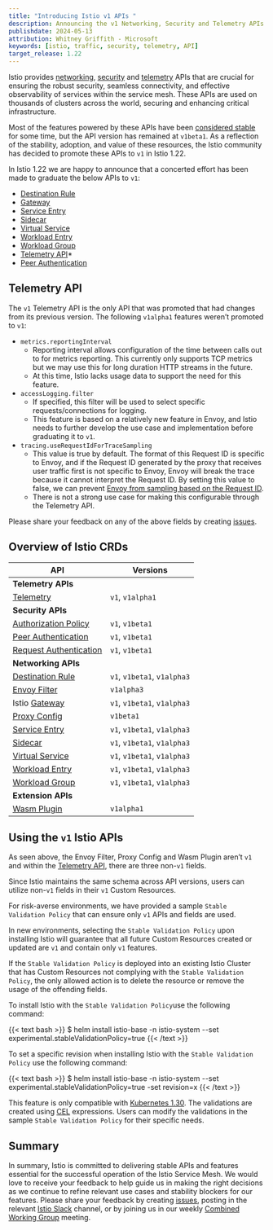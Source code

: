 ```yaml
---
title: "Introducing Istio v1 APIs "
description: Announcing the v1 Networking, Security and Telemetry APIs. 
publishdate: 2024-05-13
attribution: Whitney Griffith - Microsoft
keywords: [istio, traffic, security, telemetry, API]
target_release: 1.22
---
```


Istio provides [networking](/docs/reference/config/networking/), [security](/docs/reference/config/security/) and [telemetry](/docs/reference/config/telemetry/) APIs that are crucial for ensuring the robust security, seamless connectivity, and effective observability of services within the service mesh. These APIs are used on thousands of clusters across the world, securing and enhancing critical infrastructure. 

Most of the features powered by these APIs have been [considered stable](https://istio.io/latest/docs/releases/feature-stages/) for some time, but the API version has remained at `v1beta1`. As a reflection of the stability, adoption, and value of these resources, the Istio community has decided to promote these APIs to `v1` in Istio 1.22.

In Istio 1.22 we are happy to announce that a concerted effort has been made to graduate the below APIs to `v1`:
* [Destination Rule](/docs/reference/config/networking/destination-rule/)
* [Gateway](/docs/reference/config/networking/gateway/)
* [Service Entry](/docs/reference/config/networking/service-entry/)
* [Sidecar](/docs/reference/config/networking/sidecar/)
* [Virtual Service](/docs/reference/config/networking/virtual-service/)
* [Workload Entry](/docs/reference/config/networking/workload-entry/)
* [Workload Group](/docs/reference/config/networking/workload-group/)
* [Telemetry API](/docs/reference/config/telemetry/)*
* [Peer Authentication](/docs/reference/config/security/peer_authentication/)

## Telemetry API

The `v1` Telemetry API is the only API that was promoted that had changes from its previous version. The following `v1alpha1` features weren’t promoted to `v1`:
* `metrics.reportingInterval`
    * Reporting interval allows configuration of the time between calls out to for metrics reporting. This currently only supports TCP metrics but we may use this for long duration HTTP streams in the future.
    * At this time, Istio lacks usage data to support the need for this feature.
* `accessLogging.filter`
    * If specified, this filter will be used to select specific requests/connections for logging.
    * This feature is based on a relatively new feature in Envoy, and Istio needs to further develop the use case and implementation before graduating it to `v1`.
* `tracing.useRequestIdForTraceSampling`
    * This value is true by default. The format of this Request ID is specific to Envoy, and if the Request ID generated by the proxy that receives user traffic first is not specific to Envoy, Envoy will break the trace because it cannot interpret the Request ID. By setting this value to false, we can prevent [Envoy from sampling based on the Request ID](https://www.envoyproxy.io/docs/envoy/latest/intro/arch_overview/observability/tracing#trace-context-propagation).
    * There is not a strong use case for making this configurable through the Telemetry API.

Please share your feedback on any of the above fields by creating [issues](https://github.com/istio/istio/issues).

## Overview of Istio CRDs

| API | Versions |
|---------|------------------------|
| **Telemetry APIs** |
| [Telemetry](/docs/reference/config/telemetry/) |  `v1`, `v1alpha1` |
| **Security APIs** |
| [Authorization Policy](/docs/reference/config/security/authorization-policy/) |  `v1`, `v1beta1` |
| [Peer Authentication](/docs/reference/config/security/peer_authentication/) |  `v1`, `v1beta1` |
| [Request Authentication](/docs/reference/config/security/request_authentication/) |  `v1`, `v1beta1` |
| **Networking APIs** |
| [Destination Rule](/docs/reference/config/networking/destination-rule/) |  `v1`, `v1beta1`, `v1alpha3` |
| [Envoy Filter](/docs/reference/config/networking/envoy-filter/) |  `v1alpha3` |
| Istio [Gateway](/docs/reference/config/networking/gateway/) |  `v1`, `v1beta1`, `v1alpha3` |
| [Proxy Config](/docs/reference/config/networking/proxy-config/) |  `v1beta1` |
| [Service Entry](/docs/reference/config/networking/service-entry/) |  `v1`, `v1beta1`, `v1alpha3` |
| [Sidecar](/docs/reference/config/networking/sidecar/) |  `v1`, `v1beta1`, `v1alpha3` |
| [Virtual Service](/docs/reference/config/networking/virtual-service/) |  `v1`, `v1beta1`, `v1alpha3` |
| [Workload Entry](/docs/reference/config/networking/workload-entry/) |  `v1`, `v1beta1`, `v1alpha3` |
| [Workload Group](/docs/reference/config/networking/workload-group/) |  `v1`, `v1beta1`, `v1alpha3` |
| **Extension APIs** |
| [Wasm Plugin](/docs/reference/config/proxy_extensions/wasm-plugin/) |  `v1alpha1` |

## Using the `v1` Istio APIs

As seen above, the Envoy Filter, Proxy Config and Wasm Plugin aren’t `v1` and within the [Telemetry API](#telemetry-api), there are three non-`v1` fields.

Since Istio maintains the same schema across API versions, users can utilize non-`v1` fields in their `v1` Custom Resources.

For risk-averse environments, we have provided a sample `Stable Validation Policy` that can ensure only `v1` APIs and fields are used.

In new environments, selecting the `Stable Validation Policy` upon installing Istio will guarantee that all future Custom Resources created or updated are `v1` and contain only `v1` features.

If the `Stable Validation Policy` is deployed into an existing Istio Cluster that has Custom Resources not complying with the `Stable Validation Policy`, the only allowed action is to delete the resource or remove the usage of the offending fields.

To install Istio with the `Stable Validation Policy`use the following command:

{{< text bash >}}
$ helm install istio-base -n istio-system --set experimental.stableValidationPolicy=true
{{< /text >}}

To set a specific revision when installing Istio with the `Stable Validation Policy` use the following command:

{{< text bash >}}
$ helm install istio-base -n istio-system --set experimental.stableValidationPolicy=true -set revision=x
{{< /text >}}

This feature is only compatible with [Kubernetes 1.30](https://kubernetes.io/docs/reference/access-authn-authz/validating-admission-policy/). The validations are created using [CEL](https://github.com/google/cel-spec) expressions. Users can modify the validations in the sample `Stable Validation Policy` for their specific needs.

## Summary

In summary, Istio is committed to delivering stable APIs and features essential for the successful operation of the Istio Service Mesh. We would love to receive your feedback to help guide us in making the right decisions as we continue to refine relevant use cases and stability blockers for our features. Please share your feedback by creating [issues](https://github.com/istio/istio/issues), posting in the relevant [Istio Slack](https://slack.istio.io/) channel, or by joining us in our weekly [Combined Working Group](https://github.com/istio/community/blob/master/WORKING-GROUPS.md#working-group-meetings) meeting.

